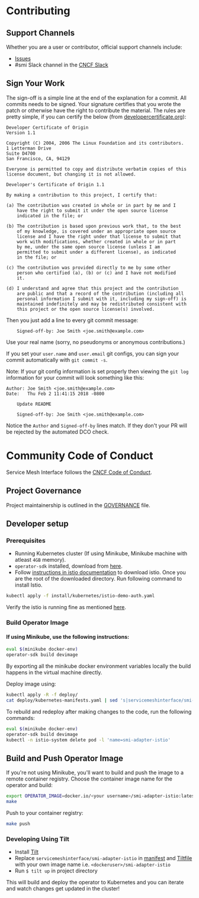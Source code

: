 # Contributing

## Support Channels

Whether you are a user or contributor, official support channels include:

- [Issues](https://github.com/servicemeshinterface/smi-spec/issues)
- #smi Slack channel in the [CNCF Slack](https://cloud-native.slack.com)

## Sign Your Work

The sign-off is a simple line at the end of the explanation for a commit. All
commits needs to be signed. Your signature certifies that you wrote the patch or
otherwise have the right to contribute the material. The rules are pretty simple,
if you can certify the below (from [developercertificate.org](https://developercertificate.org/)):

```text
Developer Certificate of Origin
Version 1.1

Copyright (C) 2004, 2006 The Linux Foundation and its contributors.
1 Letterman Drive
Suite D4700
San Francisco, CA, 94129

Everyone is permitted to copy and distribute verbatim copies of this
license document, but changing it is not allowed.

Developer's Certificate of Origin 1.1

By making a contribution to this project, I certify that:

(a) The contribution was created in whole or in part by me and I
    have the right to submit it under the open source license
    indicated in the file; or

(b) The contribution is based upon previous work that, to the best
    of my knowledge, is covered under an appropriate open source
    license and I have the right under that license to submit that
    work with modifications, whether created in whole or in part
    by me, under the same open source license (unless I am
    permitted to submit under a different license), as indicated
    in the file; or

(c) The contribution was provided directly to me by some other
    person who certified (a), (b) or (c) and I have not modified
    it.

(d) I understand and agree that this project and the contribution
    are public and that a record of the contribution (including all
    personal information I submit with it, including my sign-off) is
    maintained indefinitely and may be redistributed consistent with
    this project or the open source license(s) involved.
```

Then you just add a line to every git commit message:

```text
    Signed-off-by: Joe Smith <joe.smith@example.com>
```

Use your real name (sorry, no pseudonyms or anonymous contributions.)

If you set your `user.name` and `user.email` git configs, you can sign your
commit automatically with `git commit -s`.

Note: If your git config information is set properly then viewing the
 `git log` information for your commit will look something like this:

```text
Author: Joe Smith <joe.smith@example.com>
Date:   Thu Feb 2 11:41:15 2018 -0800

    Update README

    Signed-off-by: Joe Smith <joe.smith@example.com>
```

Notice the `Author` and `Signed-off-by` lines match. If they don't
your PR will be rejected by the automated DCO check.

# Community Code of Conduct

Service Mesh Interface follows the [CNCF Code of Conduct](https://github.com/cncf/foundation/blob/master/code-of-conduct.md).

## Project Governance

Project maintainership is outlined in the [GOVERNANCE](GOVERNANCE.md) file.

## Developer setup

### Prerequisites
- Running Kubernetes cluster (If using Minikube, Minikube machine with atleast `4GB` memory).
- `operator-sdk` installed, download from [here](https://github.com/operator-framework/operator-sdk/releases).
- Follow [instructions in istio documentation](https://istio.io/docs/setup/kubernetes/download/#download-and-prepare-for-the-installation) to download istio. Once you are the root of the downloaded directory. Run following command to install Istio.
```bash
kubectl apply -f install/kubernetes/istio-demo-auth.yaml
```
Verify the istio is running fine as mentioned [here](https://istio.io/docs/setup/kubernetes/install/kubernetes/#verifying-the-installation).

### Build Operator Image

#### If using Minikube, use the following instructions:
```bash
eval $(minikube docker-env)
operator-sdk build devimage
```
By exporting all the minikube docker environment variables locally the build happens in the virtual machine directly.

Deploy image using:
```bash
kubectl apply -R -f deploy/
cat deploy/kubernetes-manifests.yaml | sed 's|servicemeshinterface/smi-adapter-istio:latest|devimage|g'| sed 's|imagePullPolicy: Always|imagePullPolicy: Never|g' | kubectl apply -f -
```

To rebuild and redeploy after making changes to the code, run the following commands:
```bash
eval $(minikube docker-env)
operator-sdk build devimage
kubectl -n istio-system delete pod -l 'name=smi-adapter-istio'
```
## Build and Push Operator Image
If you're not using Minikube, you'll want to build and push the image to a remote container registry. Choose the container image name for the operator and build:
```bash
export OPERATOR_IMAGE=docker.io/<your username>/smi-adapter-istio:latest
make
```

Push to your container registry:
```bash
make push
```

### Developing Using Tilt
- Install [Tilt](https://docs.tilt.dev/install.html)
- Replace `servicemeshinterface/smi-adapter-istio` in [manifest](deploy/kubernetes-manifests.yaml) and [Tiltfile](Tiltfile) with your own image name i.e. `<dockeruser>/smi-adapter-istio`
- Run `$ tilt up` in project directory

This will build and deploy the operator to Kubernetes and you can iterate and watch changes get updated in the cluster!
